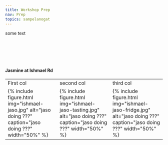 ```yaml
---
title: Workshop Prep
nav: Prep
topics: sampelanogat
---
```


some text


<br/>
<br/>
<br/>
<br/>

#### Jasmine at Ishmael Rd

<table>
  <tr>
    <td>First col</td>
     <td>second col</td>
     <td>third col</td>
  </tr>
  <tr>
    <td>{% include figure.html img="ishmael-jaso.jpg" alt="jaso doing ???" caption="jaso doing ???" width="50%" %}</td>
    <td>{% include figure.html img="ishmael-jaso-tasting.jpg" alt="jaso doing ???" caption="jaso doing ???" width="50%" %}</td>
    <td>{% include figure.html img="ishmael-jaso-fridge.jpg" alt="jaso doing ???" caption="jaso doing ???" width="50%" %}</td>
  </tr>
 </table>
